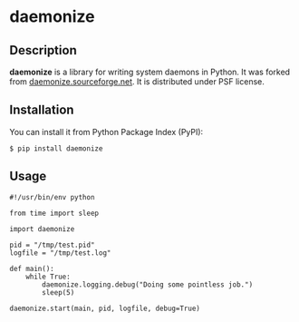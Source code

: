 # daemonize

## Description
**daemonize** is a library for writing system daemons in Python. It was forked from [daemonize.sourceforge.net](http://daemonize.sourceforge.net). It is distributed under PSF license.

## Installation
You can install it from Python Package Index (PyPI):

	$ pip install daemonize

## Usage
    #!/usr/bin/env python

    from time import sleep

    import daemonize

    pid = "/tmp/test.pid"
    logfile = "/tmp/test.log"

    def main():
        while True:
            daemonize.logging.debug("Doing some pointless job.")
            sleep(5)

    daemonize.start(main, pid, logfile, debug=True)
